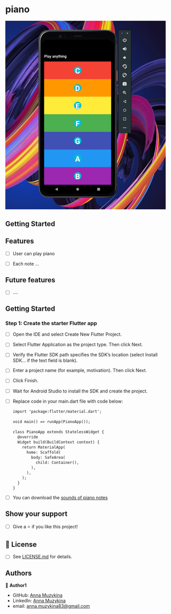 # piano

![img](https://github.com/Anna-Myzukina/piano/blob/main/images/piano.png)

## Getting Started

## Features
- [ ] User can play piano
- [ ] Each note ...


## Future features
- [ ] ....
            


## Getting Started

### Step 1: Create the starter Flutter app

- [ ] Open the IDE and select Create New Flutter Project.
- [ ] Select Flutter Application as the project type. Then click Next.
- [ ]   Verify the Flutter SDK path specifies the SDK’s location (select Install SDK… if the text field is blank).
- [ ] Enter a project name (for example, motivation). Then click Next.
- [ ] Click Finish.
- [ ] Wait for Android Studio to install the SDK and create the project.
- [ ] Replace code in your main.dart file with code below:

      import 'package:flutter/material.dart';

      void main() => runApp(PianoApp());

      class PianoApp extends StatelessWidget {
        @override
        Widget build(BuildContext context) {
          return MaterialApp(
            home: Scaffold(
              body: SafeArea(
                child: Container(),
              ),
            ),
          );
        }
      }

- [ ] You can download the [sounds of piano notes](https://zvukogram.com/category/zvuki-not/)

## Show your support

- [ ] Give a ⭐️ if you like this project!

## 📝 License

* [ ] See [LICENSE.md]() for details.

## Authors

👤 **Author1**
* GitHub: [Anna Muzykina](https://github.com/Anna-Myzukina)
* LinkedIn: [Anna Muzykina](https://www.linkedin.com/in/anna-muzykina/)
* email: anna.muzykina83@gmail.com
